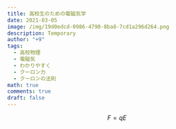 ```yaml
---
title: 高校生のための電磁気学
date: 2021-03-05
image: /img/19d0edcd-0986-4790-8ba8-7cd1a296d264.png
description: Temporary
author: "+9"
tags:
  - 高校物理
  - 電磁気
  - わかりやすく
  - クーロン力
  - クーロンの法則
math: true
comments: true
draft: false
---
```

$$ F = qE $$
